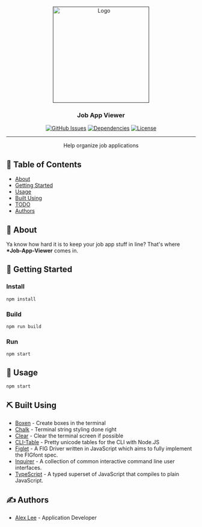 <p align="center">
  <a href="" rel="noopener">
 <img width=256px height=256px src="https://github.com/alexlee-dev/projedex/blob/master/job.svg" alt="Logo"></a>
</p>

<h3 align="center">Job App Viewer</h3>

<div align="center">

[![GitHub Issues](https://img.shields.io/github/issues/alexlee-dev/job-app-viewer)](https://github.com/alexlee-dev/job-app-viewer/issues)
[![Dependencies](https://img.shields.io/david/alexlee-dev/job-app-viewer)](https://github.com/alexlee-dev/job-app-viewer)
[![License](https://img.shields.io/badge/license-MIT-blue.svg)](/LICENSE)

</div>

---

<p align="center"> Help organize job applications
    <br> 
</p>

## 📝 Table of Contents

- [About](#about)
- [Getting Started](#getting_started)
- [Usage](#usage)
- [Built Using](#built_using)
- [TODO](https://github.com/alexlee-dev/projedex/blob/master/TODO.md)
- [Authors](#authors)

## 🧐 About <a name = "about"></a>

Ya know how hard it is to keep your job app stuff in line? That's where **\*Job-App-Viewer** comes in.

## 🏁 Getting Started <a name = "getting_started"></a>

### Install

`npm install`

### Build

`npm run build`

### Run

`npm start`

## 🎈 Usage <a name="usage"></a>

`npm start`

## ⛏️ Built Using <a name = "built_using"></a>

- [Boxen](https://www.npmjs.com/package/boxen) - Create boxes in the terminal
- [Chalk](https://github.com/chalk/chalk) - Terminal string styling done right
- [Clear](https://github.com/bahamas10/node-clear) - Clear the terminal screen if possible
- [CLI-Table](https://github.com/Automattic/cli-table) - Pretty unicode tables for the CLI with Node.JS
- [Figlet](github.com/patorjk/figlet.js) - A FIG Driver written in JavaScript which aims to fully implement the FIGfont spec.
- [Inquirer](https://github.com/SBoudrias/Inquirer.js) - A collection of common interactive command line user interfaces.
- [TypeScript](https://www.typescriptlang.org/) - A typed superset of JavaScript that compiles to plain JavaScript.

## ✍️ Authors <a name = "authors"></a>

- [Alex Lee](https://github.com/alexlee-dev) - Application Developer

